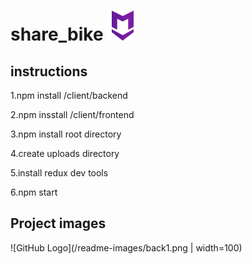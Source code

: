 # share_bike  ![alt text](https://github.com/adam-p/markdown-here/raw/master/src/common/images/icon48.png "Logo Title Text 1")
## instructions 

1.npm install /client/backend 

2.npm insstall /client/frontend

3.npm install root directory

4.create uploads directory

5.install redux dev tools

6.npm start

## Project images
![GitHub Logo](/readme-images/back1.png | width=100)

